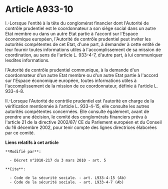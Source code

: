 # Article A933-10

I.-Lorsque l'entité à la tête du conglomérat financier dont l'Autorité de contrôle prudentiel est le coordonnateur a son
siège social dans un autre Etat membre ou dans un autre Etat partie à l'accord sur l'Espace économique européen, l'Autorité
de contrôle prudentiel peut inviter les autorités compétentes de cet Etat, d'une part, à demander à cette entité de leur
fournir toutes informations utiles à l'accomplissement de sa mission de coordination, au sens de l'article L. 933-4-7,
d'autre part, à lui communiquer lesdites informations. 

l'Autorité de contrôle prudentiel communique, à la demande d'un coordonnateur d'un autre Etat membre ou d'un autre Etat
partie à l'accord sur l'Espace économique européen, toutes informations utiles à l'accomplissement de la mission de ce
coordonnateur, définie à l'article L. 933-4-8. 

II.-Lorsque l'Autorité de contrôle prudentiel est l'autorité en charge de la vérification mentionnée à l'article L. 933-4-15,
elle consulte les autres autorités compétentes concernées. Elle consulte également, avant de prendre une décision, le comité
des conglomérats financiers prévu à l'article 21 de la directive 2002/87/ CE du Parlement européen et du Conseil du 16
décembre 2002, pour tenir compte des lignes directrices élaborées par ce comité.

**Liens relatifs à cet article**

	**Modifié par**:

	  - Décret n°2010-217 du 3 mars 2010 - art. 5

	**Cite**:

	  - Code de la sécurité sociale. - art. L933-4-15 (Ab)
	  - Code de la sécurité sociale. - art. L933-4-7 (Ab)
